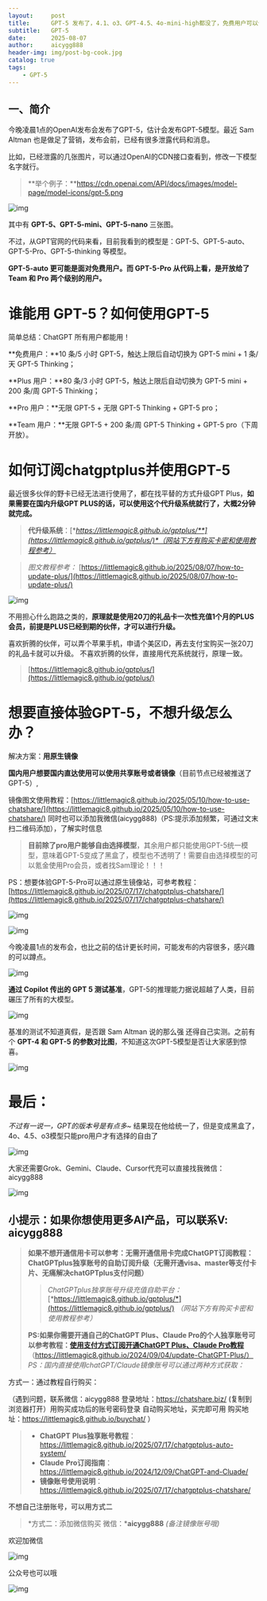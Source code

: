 ```yaml
---
layout:     post
title:      GPT-5 发布了，4.1、o3、GPT-4.5、4o-mini-high都没了，免费用户可以使用 GPT-5、GPT-5-Pro开放给pro和team用户了,如何升级GPT-5,GPT-5使用次数限制说明，wildcard平替解决方案
subtitle:   GPT-5
date:       2025-08-07
author:     aicygg888
header-img: img/post-bg-cook.jpg
catalog: true
tags:
    - GPT-5
---
```


## 一、简介

今晚凌晨1点的OpenAI发布会发布了GPT-5，估计会发布GPT-5模型。最近 Sam Altman 也是做足了营销，发布会前，已经有很多泄露代码和消息。

比如，已经泄露的几张图片，可以通过OpenAI的CDN接口查看到，修改一下模型名字就行。

> **举个例子：**https://cdn.openai.com/API/docs/images/model-page/model-icons/gpt-5.png

![img](https://pic1.zhimg.com/80/v2-dc81c22fcd2b0b2399c93ea7f3edb07f_720w.png)



其中有 **GPT-5、GPT-5-mini、GPT-5-nano** 三张图。

不过，从GPT官网的代码来看，目前我看到的模型是：GPT-5、GPT-5-auto、GPT-5-Pro、GPT-5-thinking 等模型。

**GPT-5-auto 更可能是面对免费用户。而 GPT-5-Pro 从代码上看，是开放给了 Team 和 Pro 两个级别的用户。**



# 谁能用 GPT-5？如何使用GPT-5

简单总结：ChatGPT 所有用户都能用！



**免费用户：**10 条/5 小时 GPT-5，触达上限后自动切换为 GPT-5 mini + 1 条/天 GPT-5 Thinking；

**Plus 用户：**80 条/3 小时 GPT-5，触达上限后自动切换为 GPT-5 mini + 200 条/周 GPT-5 Thinking；

**Pro 用户：**无限 GPT-5 + 无限 GPT-5 Thinking + GPT-5 pro；

**Team 用户：**无限 GPT-5 + 200 条/周 GPT-5 Thinking + GPT-5 pro（下周开放）。



# 如何订阅chatgptplus并使用GPT-5

最近很多伙伴的野卡已经无法进行使用了，都在找平替的方式升级GPT Plus，**如果需要在国内升级GPT PLUS的话，可以使用这个代升级系统就行了，大概2分钟就完成。**

> **代升级系统**：[**https://littlemagic8.github.io/gptplus/**](https://littlemagic8.github.io/gptplus/)*（网站下方有购买卡密和使用教程参考）*

> *图文教程参考：* [https://littlemagic8.github.io/2025/08/07/how-to-update-plus/](https://littlemagic8.github.io/2025/08/07/how-to-update-plus/)

![img](https://pica.zhimg.com/80/v2-5019fa27bcfb3266ebafb1707b270a7b_720w.png)

不用担心什么跑路之类的，**原理就是使用20刀的礼品卡一次性充值1个月的PLUS会员，前提是PLUS已经到期的伙伴，才可以进行升级。**

喜欢折腾的伙伴，可以弄个苹果手机，申请个美区ID，再去支付宝购买一张20刀的礼品卡就可以升级。 不喜欢折腾的伙伴，直接用代充系统就行，原理一致。 

>  [https://littlemagic8.github.io/gptplus/](https://littlemagic8.github.io/gptplus/)



# 想要直接体验GPT-5，不想升级怎么办？

解决方案：**用原生镜像**

**国内用户想要国内直达使用可以使用共享账号或者镜像**（目前节点已经被推送了GPT-5）,

镜像图文使用教程：[https://littlemagic8.github.io/2025/05/10/how-to-use-chatshare/](https://littlemagic8.github.io/2025/05/10/how-to-use-chatshare/) 同时也可以添加我微信(aicygg888)（PS:提示添加频繁，可通过文末扫二维码添加），了解实时信息

> **目前除了pro用户能够自由选择模型**，其余用户都只能使用GPT-5统一模型，意味着GPT-5变成了黑盒了，模型也不透明了！需要自由选择模型的可以氪金使用Pro会员，或者找Sam理论！！！

PS：想要体验GPT-5-Pro可以通过原生镜像站，可参考教程：[https://littlemagic8.github.io/2025/07/17/chatgptplus-chatshare/](https://littlemagic8.github.io/2025/07/17/chatgptplus-chatshare/)

![img](https://picx.zhimg.com/80/v2-998d60c61dc57ebe4de725e50c5f29e9_720w.png)

![img](https://picx.zhimg.com/80/v2-51c4c78236a6b06fc8be59deaceaace5_720w.png)

今晚凌晨1点的发布会，也比之前的估计更长时间，可能发布的内容很多，感兴趣的可以蹲点。

![img](https://picx.zhimg.com/80/v2-db3beb7ad7670b5e523b07b9d482f062_720w.png)

**通过 Copilot 传出的 GPT 5 测试基准**，GPT-5的推理能力据说超越了人类，目前碾压了所有的大模型。

![img](https://pic1.zhimg.com/80/v2-502dfcdb933580257555cf96d10cca70_720w.png)

基准的测试不知道真假，是否跟 Sam Altman 说的那么强 还得自己实测。之前有个 **GPT-4 和 GPT-5 的参数对比图**，不知道这次GPT-5模型是否让大家感到惊喜。

![img](https://pic1.zhimg.com/80/v2-476917c3848b096488d61aeb14f65203_720w.png)



# 最后：

*不过有一说一，GPT的版本号是有点多~* 结果现在他给统一了，但是变成黑盒了，4o、4.5、o3模型只能pro用户才有选择的自由了

![img](https://pic1.zhimg.com/80/v2-6a8370e7b1343fd1cd223c428c6e41c8_720w.png)

大家还需要Grok、Gemini、Claude、Cursor代充可以直接找我微信：aicygg888



![img](https://pic1.zhimg.com/80/v2-66e16bc5dbfb0729105eb3f1440a70d2_720w.png)

## **小提示：如果你想使用更多AI产品，可以联系V: aicygg888**

> **如果不想开通信用卡可以参考：无需开通信用卡完成ChatGPT订阅教程：ChatGPTplus独享账号的自助订阅升级（无需开通visa、master等支付卡片、无痛解决chatGPTplus支付问题）**
>
> > *ChatGPTplus独享账号升级充值自助平台：*[*https://littlemagic8.github.io/gptplus/*](https://littlemagic8.github.io/gptplus/) *（网站下方有购买卡密和使用教程参考）*
>
> **PS:如果你需要开通自己的ChatGPT Plus、Claude Pro的个人独享账号可以参考教程：**[**使用支付方式订阅开通ChatGPT Plus、Claude Pro教程**](https://littlemagic8.github.io/2024/09/04/update-ChatGPT-Plus/) （https://littlemagic8.github.io/2024/09/04/update-ChatGPT-Plus/） *PS：国内直接使用chatGPT/Claude镜像账号可以通过两种方式获取：*

方式一：通过教程自行购买：

（遇到问题，联系微信：aicygg888 登录地址：https://chatshare.biz/ (复制到浏览器打开）用购买成功后的账号密码登录 自动购买地址，买完即可用 购买地址：https://littlemagic8.github.io/buychat/ ）

> - **ChatGPT** **Plus独享账号教程**：https://littlemagic8.github.io/2025/07/17/chatgptplus-auto-system/
> - **Claude** **Pro订阅指南**：https://littlemagic8.github.io/2024/12/09/ChatGPT-and-Cluade/
> - **镜像账号使用说明**：https://littlemagic8.github.io/2025/07/17/chatgptplus-chatshare/

不想自己注册账号，可以用方式二

> *方式二：添加微信购买 微信：***aicygg888** *(备注镜像账号哦)*

欢迎加微信

![img](https://picx.zhimg.com/80/v2-46f7cfd62d1e94381388ab08b0fea3af_720w.png)

公众号也可以哦

![img](https://pic1.zhimg.com/80/v2-4e622b64238b20948a02e0c988ca5704_720w.png)